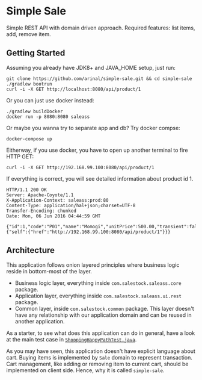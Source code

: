 # Simple Sale
Simple REST API with domain driven approach. Required features: list items, add, remove item.

## Getting Started
Assuming you already have JDK8+ and JAVA_HOME setup, just run:

```
git clone https://github.com/arinal/simple-sale.git && cd simple-sale
./gradlew bootrun
curl -i -X GET http://localhost:8080/api/product/1
```

Or you can just use docker instead:
```
./gradlew buildDocker
docker run -p 8080:8080 saleass
```
Or maybe you wanna try to separate app and db? Try docker compse:
```
docker-compose up
```
Eitherway, if you use docker, you have to open up another terminal to fire HTTP GET:
```
curl -i -X GET http://192.168.99.100:8080/api/product/1 
```

If everything is correct, you will see detailed information about product id 1.
```
HTTP/1.1 200 OK
Server: Apache-Coyote/1.1
X-Application-Context: saleass:prod:80
Content-Type: application/hal+json;charset=UTF-8
Transfer-Encoding: chunked
Date: Mon, 06 Jun 2016 04:44:59 GMT

{"id":1,"code":"P01","name":"Momogi","unitPrice":500.00,"transient":false,"_links":{"self":{"href":"http://192.168.99.100:8080/api/product/1"}}} 
```

## Architecture
This application follows onion layered principles where business logic reside in bottom-most
of the layer. 
- Business logic layer, everything inside `com.salestock.saleass.core` package.
- Application layer, everything inside `com.salestock.saleass.ui.rest` package.
- Common layer, inside `com.salestock.common` package. This layer doesn't have
  any relationship with our application domain and can be reused in another
  application.
  
As a starter, to see what does this application can do in general, have a look
at the main test case in [`ShoppingHappyPathTest.java`](https://github.com/arinal/simple-sale/blob/master/src/test/java/com/salestock/saleass/rest/ShoppingHappyPathTest.java).

As you may have seen, this application doesn't have explicit language about cart. Buying items
is implemented by `Sale` domain to represent transaction. Cart management, like adding or removing
item to current cart, should be implemented on client side. Hence, why it is called `simple-sale`.
